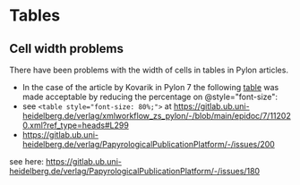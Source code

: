 # Tables

## Cell width problems

There have been problems with the width of cells in tables in Pylon articles. 

- In the case of the article by Kovarik in Pylon 7 the following [table](https://journals.ub.uni-heidelberg.de/index.php/pylon/article/view/112020/107699#tab2) was made acceptable by reducing the percentage on @style="font-size":
- see `<table style="font-size: 80%;">` at https://gitlab.ub.uni-heidelberg.de/verlag/xmlworkflow_zs_pylon/-/blob/main/epidoc/7/112020.xml?ref_type=heads#L299
- https://gitlab.ub.uni-heidelberg.de/verlag/PapyrologicalPublicationPlatform/-/issues/200

see here: 
https://gitlab.ub.uni-heidelberg.de/verlag/PapyrologicalPublicationPlatform/-/issues/180

